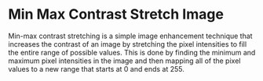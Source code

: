 # Min Max Contrast Stretch Image
  Min-max contrast stretching is a simple image enhancement technique that increases the contrast of an image by stretching the pixel intensities to fill the entire range of possible values. This is done by finding the minimum and maximum pixel intensities in the image and then mapping all of the pixel values to a new range that starts at 0 and ends at 255.

